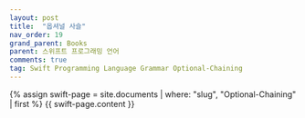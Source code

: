```yaml
---
layout: post
title:  "옵셔널 사슬"
nav_order: 19
grand_parent: Books
parent: 스위프트 프로그래밍 언어
comments: true
tag: Swift Programming Language Grammar Optional-Chaining
---
```


{% assign swift-page = site.documents | where: "slug", "Optional-Chaining" | first %}
{{ swift-page.content }}